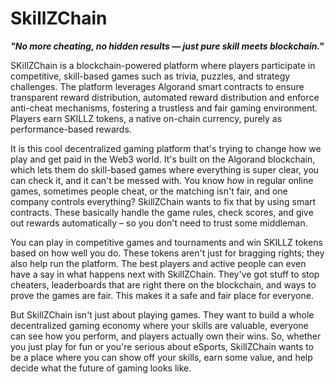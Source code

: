 # SkillZChain
*****"No more cheating, no hidden results — just pure skill meets blockchain."*****

SKillZChain is a blockchain-powered platform where players participate in competitive, skill-based games such as trivia, puzzles,
and strategy challenges. The platform leverages Algorand smart contracts to ensure transparent reward distribution, automated reward
distribution and enforce anti-cheat mechanisms, fostering a trustless and fair gaming environment. Players earn SKILLZ tokens,
a native on-chain currency, purely as performance-based rewards.

It is this cool decentralized gaming platform that's trying to change how we play and get paid in the Web3 world.
It's built on the Algorand blockchain, which lets them do skill-based games where everything is super clear, you can check it,
and it can't be messed with. You know how in regular online games, sometimes people cheat, or the matching isn't fair, and one
company controls everything? SkillZChain wants to fix that by using smart contracts. These basically handle the game rules,
check scores, and give out rewards automatically – so you don't need to trust some middleman.

You can play in competitive games and tournaments and win SKILLZ tokens based on how well you do. These tokens aren't just for
bragging rights; they also help run the platform. The best players and active people can even have a say in what happens next
with SkillZChain. They've got stuff to stop cheaters, leaderboards that are right there on the blockchain, and ways to prove the
games are fair. This makes it a safe and fair place for everyone.

But SkillZChain isn't just about playing games. They want to build a whole decentralized gaming economy where your skills are
valuable, everyone can see how you perform, and players actually own their wins. So, whether you just play for fun or you're
serious about eSports, SkillZChain wants to be a place where you can show off your skills, earn some value, and help decide 
what the future of gaming looks like.